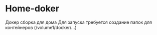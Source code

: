 # Home-doker
Докер сборка для дома
Для запуска требуется создание папок для контейнеров (/volume1/docker/...)
